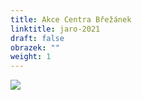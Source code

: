 ```yaml
---
title: Akce Centra Břežánek
linktitle: jaro-2021
draft: false
obrazek: ""
weight: 1
---
```

![](/assets/media/akce_baner-1-.jpg)
